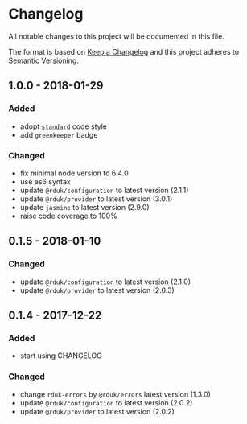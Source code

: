 # Changelog
All notable changes to this project will be documented in this file.

The format is based on [Keep a Changelog](http://keepachangelog.com/en/1.0.0/)
and this project adheres to [Semantic Versioning](http://semver.org/spec/v2.0.0.html).

## 1.0.0 - 2018-01-29
### Added
- adopt [`standard`](https://standardjs.com/) code style
- add `greenkeeper` badge
### Changed
- fix minimal node version to 6.4.0
- use es6 syntax
- update `@rduk/configuration` to latest version (2.1.1)
- update `@rduk/provider` to latest version (3.0.1)
- update `jasmine` to latest version (2.9.0)
- raise code coverage to 100%

## 0.1.5 - 2018-01-10
### Changed
- update `@rduk/configuration` to latest version (2.1.0)
- update `@rduk/provider` to latest version (2.0.3)

## 0.1.4 - 2017-12-22
### Added
- start using CHANGELOG
### Changed
- change `rduk-errors` by `@rduk/errors` latest version (1.3.0)
- update `@rduk/configuration` to latest version (2.0.2)
- update `@rduk/provider` to latest version (2.0.2)